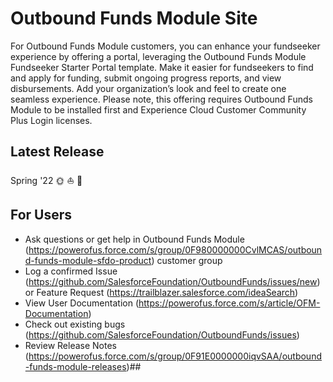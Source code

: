 # Outbound Funds Module Site

For Outbound Funds Module customers, you can enhance your fundseeker experience by offering a portal, leveraging the Outbound Funds Module Fundseeker Starter Portal template. Make it easier for fundseekers to find and apply for funding, submit ongoing progress reports, and view disbursements. Add your organization’s look and feel to create one seamless experience. Please note, this offering requires Outbound Funds Module to be installed first and Experience Cloud Customer Community Plus Login licenses.

## Latest Release

Spring '22 🌞 ⛵ 🌊

## For Users

-   Ask questions or get help in Outbound Funds Module (https://powerofus.force.com/s/group/0F980000000CvlMCAS/outbound-funds-module-sfdo-product) customer group
-   Log a confirmed Issue (https://github.com/SalesforceFoundation/OutboundFunds/issues/new) or Feature Request (https://trailblazer.salesforce.com/ideaSearch)
-   View User Documentation (https://powerofus.force.com/s/article/OFM-Documentation)
-   Check out existing bugs (https://github.com/SalesforceFoundation/OutboundFunds/issues)
-   Review Release Notes (https://powerofus.force.com/s/group/0F91E0000000iqvSAA/outbound-funds-module-releases)##
